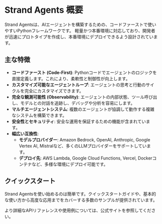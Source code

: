# Strand Agents 概要

Strand Agentsは、AIエージェントを構築するための、コードファーストで使いやすいPythonフレームワークです。
軽量かつ本番環境に対応しており、開発者が迅速にプロトタイプを作成し、本番環境にデプロイできるよう設計されています。

## 主な特徴

- **コードファースト (Code-First)**: Pythonコードでエージェントのロジックを直接定義します。これにより、柔軟性と制御性が向上します。
- **カスタマイズ可能なエージェントループ**: エージェントの思考と行動のサイクルを完全にカスタマイズできます。
- **完全な観測可能性 (Observability)**: エージェントの内部状態、ツール呼び出し、モデルとの対話を追跡し、デバッグや分析を容易にします。
- **マルチエージェントシステム**: 複数のエージェントが協調して動作する複雑なシステムを構築できます。
- **安全性とセキュリティ**: 安全な運用を保証するための機能が含まれています。
- **幅広い互換性**:
    - **モデルプロバイダー**: Amazon Bedrock, OpenAI, Anthropic, Google Vertex AI, Mistralなど、多くのLLMプロバイダーをサポートしています。
    - **デプロイ先**: AWS Lambda, Google Cloud Functions, Vercel, Dockerコンテナなど、多様な環境にデプロイ可能です。

## クイックスタート

Strand Agentsを使い始めるのは簡単です。クイックスタートガイドや、基本的な使い方から高度な応用までをカバーする多数のサンプルが提供されています。

より詳細なAPIリファレンスや使用例については、公式サイトを参照してください。
